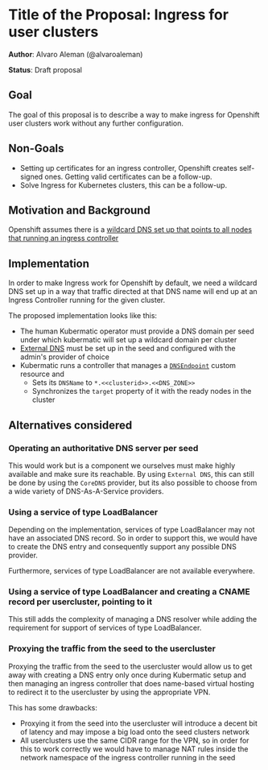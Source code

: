 # Title of the Proposal: Ingress for user clusters

**Author**: Alvaro Aleman (@alvaroaleman)

**Status**: Draft proposal

## Goal

The goal of this proposal is to describe a way to make ingress for Openshift user clusters work without any further configuration.

## Non-Goals

* Setting up certificates for an ingress controller, Openshift creates self-signed ones. Getting valid certificates can be a follow-up.
* Solve Ingress for Kubernetes clusters, this can be a follow-up.

## Motivation and Background

Openshift assumes there is a [wildcard DNS set up that points to all nodes that running an ingress controller](https://docs.openshift.com/container-platform/4.1/installing/installing_vsphere/installing-vsphere.html#installation-dns-user-infra_installing-vsphere)


## Implementation

In order to make Ingress work for Openshift by default, we need a wildcard DNS set up in a way that traffic
directed at that DNS name will end up at an Ingress Controller running for the given cluster.

The proposed implementation looks like this:

* The human Kubermatic operator must provide a DNS domain per seed under which kubermatic will set up a wildcard domain per cluster
* [External DNS](https://github.com/kubernetes-sigs/external-dns/) must be set up in the seed and configured
	with the admin's provider of choice
* Kubermatic runs a controller that manages a [`DNSEndpoint`](https://github.com/kubernetes-sigs/external-dns/blob/f763d2a4139746abd775c61642cb9e776b387ba6/docs/contributing/crd-source.md) custom resource and
    * Sets its `DNSName` to `*.<<clusterid>>.<<DNS_ZONE>>`
    * Synchronizes the `target` property of it with the ready nodes in the cluster

## Alternatives considered

### Operating an authoritative DNS server per seed

This would work but is a component we ourselves must make highly available and make sure its reachable. By using
`External DNS`, this can still be done by using the `CoreDNS` provider, but its also possible to choose from a
wide variety of DNS-As-A-Service providers.

### Using a service of type LoadBalancer

Depending on the implementation, services of type LoadBalancer may not have an associated DNS record. So
in order to support this, we would have to create the DNS entry and consequently support any possible DNS
provider.

Furthermore, services of type LoadBalancer are not available everywhere.

### Using a service of type LoadBalancer and creating a CNAME record per usercluster, pointing to it

This still adds the complexity of managing a DNS resolver while adding the requirement for support
of services of type LoadBalancer.

### Proxying the traffic from the seed to the usercluster

Proxying the traffic from the seed to the usercluster would allow us to get away with creating a DNS entry
only once during Kubermatic setup and then managing an ingress controller that does name-based virtual
hosting to redirect it to the usercluster by using the appropriate VPN.

This has some drawbacks:

* Proxying it from the seed into the usercluster will introduce a decent bit of latency and may impose
	a big load onto the seed clusters network
* All userclusters use the same CIDR range for the VPN, so in order for this to work correctly we would
	have to manage NAT rules inside the network namespace of the ingress controller running in the seed
